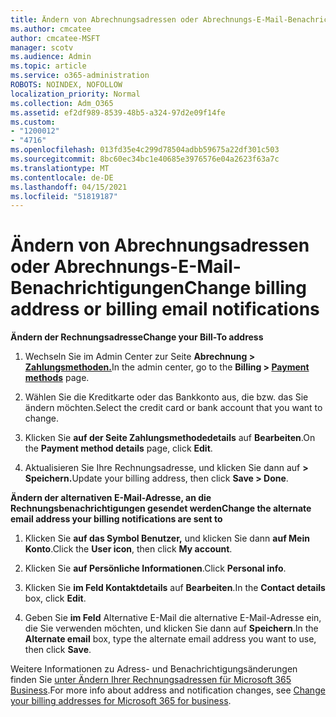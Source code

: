```yaml
---
title: Ändern von Abrechnungsadressen oder Abrechnungs-E-Mail-Benachrichtigungen
ms.author: cmcatee
author: cmcatee-MSFT
manager: scotv
ms.audience: Admin
ms.topic: article
ms.service: o365-administration
ROBOTS: NOINDEX, NOFOLLOW
localization_priority: Normal
ms.collection: Adm_O365
ms.assetid: ef2df989-8539-48b5-a324-97d2e09f14fe
ms.custom:
- "1200012"
- "4716"
ms.openlocfilehash: 013fd35e4c299d78504adbb59675a22df301c503
ms.sourcegitcommit: 8bc60ec34bc1e40685e3976576e04a2623f63a7c
ms.translationtype: MT
ms.contentlocale: de-DE
ms.lasthandoff: 04/15/2021
ms.locfileid: "51819187"
---
```

# <a name="change-billing-address-or-billing-email-notifications"></a><span data-ttu-id="970db-102">Ändern von Abrechnungsadressen oder Abrechnungs-E-Mail-Benachrichtigungen</span><span class="sxs-lookup"><span data-stu-id="970db-102">Change billing address or billing email notifications</span></span>

<span data-ttu-id="970db-103">**Ändern der Rechnungsadresse**</span><span class="sxs-lookup"><span data-stu-id="970db-103">**Change your Bill-To address**</span></span>

1. <span data-ttu-id="970db-104">Wechseln Sie im Admin Center zur Seite **Abrechnung > [Zahlungsmethoden.](https://go.microsoft.com/fwlink/p/?linkid=2018806)**</span><span class="sxs-lookup"><span data-stu-id="970db-104">In the admin center, go to the **Billing > [Payment methods](https://go.microsoft.com/fwlink/p/?linkid=2018806)** page.</span></span>

2. <span data-ttu-id="970db-105">Wählen Sie die Kreditkarte oder das Bankkonto aus, die bzw. das Sie ändern möchten.</span><span class="sxs-lookup"><span data-stu-id="970db-105">Select the credit card or bank account that you want to change.</span></span>

3. <span data-ttu-id="970db-106">Klicken Sie **auf der Seite Zahlungsmethodedetails** auf **Bearbeiten**.</span><span class="sxs-lookup"><span data-stu-id="970db-106">On the **Payment method details** page, click **Edit**.</span></span>

4. <span data-ttu-id="970db-107">Aktualisieren Sie Ihre Rechnungsadresse, und klicken Sie dann auf **> Speichern.**</span><span class="sxs-lookup"><span data-stu-id="970db-107">Update your billing address, then click **Save > Done**.</span></span>

<span data-ttu-id="970db-108">**Ändern der alternativen E-Mail-Adresse, an die Rechnungsbenachrichtigungen gesendet werden**</span><span class="sxs-lookup"><span data-stu-id="970db-108">**Change the alternate email address your billing notifications are sent to**</span></span> 

1. <span data-ttu-id="970db-109">Klicken Sie **auf das Symbol Benutzer,** und klicken Sie dann **auf Mein Konto**.</span><span class="sxs-lookup"><span data-stu-id="970db-109">Click the **User icon**, then click **My account**.</span></span>

2. <span data-ttu-id="970db-110">Klicken Sie **auf Persönliche Informationen**.</span><span class="sxs-lookup"><span data-stu-id="970db-110">Click **Personal info**.</span></span>

3. <span data-ttu-id="970db-111">Klicken Sie **im Feld Kontaktdetails** auf **Bearbeiten**.</span><span class="sxs-lookup"><span data-stu-id="970db-111">In the **Contact details** box, click **Edit**.</span></span>

4. <span data-ttu-id="970db-112">Geben Sie **im Feld** Alternative E-Mail die alternative E-Mail-Adresse ein, die Sie verwenden möchten, und klicken Sie dann auf **Speichern**.</span><span class="sxs-lookup"><span data-stu-id="970db-112">In the **Alternate email** box, type the alternate email address you want to use, then click **Save**.</span></span>

<span data-ttu-id="970db-113">Weitere Informationen zu Adress- und Benachrichtigungsänderungen finden Sie [unter Ändern Ihrer Rechnungsadressen für Microsoft 365 Business](https://docs.microsoft.com/microsoft-365/commerce/billing-and-payments/change-your-billing-addresses?view=o365-worldwide).</span><span class="sxs-lookup"><span data-stu-id="970db-113">For more info about address and notification changes, see [Change your billing addresses for Microsoft 365 for business](https://docs.microsoft.com/microsoft-365/commerce/billing-and-payments/change-your-billing-addresses?view=o365-worldwide).</span></span>
